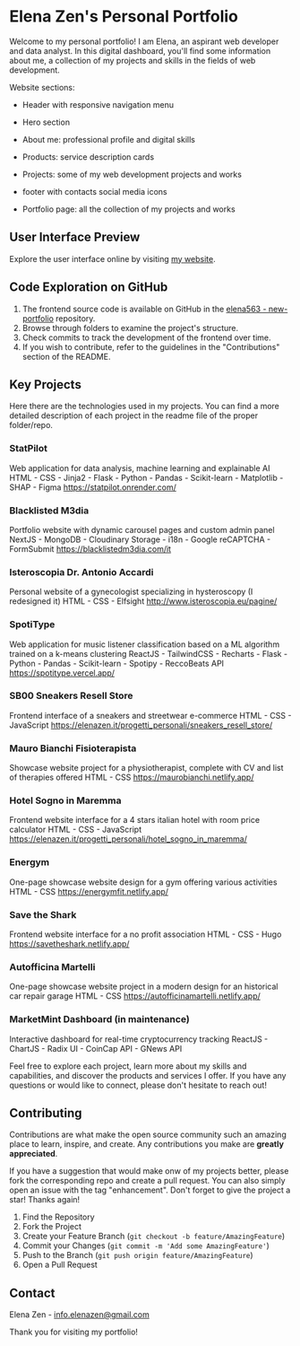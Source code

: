 # Elena Zen's Personal Portfolio

Welcome to my personal portfolio! I am Elena, an aspirant web developer and data analyst. In this digital dashboard, you'll find some information about me, a collection of my projects and skills in the fields of web development. 

Website sections:
- Header with responsive navigation menu
- Hero section
- About me: professional profile and digital skills
- Products: service description cards 
- Projects: some of my web development projects and works
- footer with contacts social media icons

- Portfolio page: all the collection of my projects and works

## User Interface Preview

Explore the user interface online by visiting [my website](https://elenazen.it/).

## Code Exploration on GitHub

1. The frontend source code is available on GitHub in the [elena563 - new-portfolio](https://github.com/elena563/new-portfolio/tree/main) repository.
2. Browse through folders to examine the project's structure.
3. Check commits to track the development of the frontend over time.
4. If you wish to contribute, refer to the guidelines in the "Contributions" section of the README.

## Key Projects
Here there are the technologies used in my projects. You can find a more detailed description of each project in the readme file of the proper folder/repo.

### StatPilot
Web application for data analysis, machine learning and explainable AI
HTML - CSS - Jinja2 - Flask - Python - Pandas - Scikit-learn - Matplotlib - SHAP - Figma
https://statpilot.onrender.com/

### Blacklisted M3dia
Portfolio website with dynamic carousel pages and custom admin panel
NextJS - MongoDB - Cloudinary Storage - i18n - Google reCAPTCHA - FormSubmit
https://blacklistedm3dia.com/it

### Isteroscopia Dr. Antonio Accardi
Personal website of a gynecologist specializing in hysteroscopy (I redesigned it)
HTML - CSS - Elfsight
http://www.isteroscopia.eu/pagine/

### SpotiType
Web application for music listener classification based on a ML algorithm trained on a k-means clustering
ReactJS - TailwindCSS - Recharts - Flask - Python - Pandas - Scikit-learn - Spotipy - ReccoBeats API
https://spotitype.vercel.app/

### SB00 Sneakers Resell Store
Frontend interface of a sneakers and streetwear e-commerce
HTML - CSS - JavaScript
https://elenazen.it/progetti_personali/sneakers_resell_store/

### Mauro Bianchi Fisioterapista
Showcase website project for a physiotherapist, complete with CV and list of therapies offered
HTML - CSS
https://maurobianchi.netlify.app/

### Hotel Sogno in Maremma
Frontend website interface for a 4 stars italian hotel with room price calculator
HTML - CSS - JavaScript
https://elenazen.it/progetti_personali/hotel_sogno_in_maremma/

### Energym
One-page showcase website design for a gym offering various activities
HTML - CSS
https://energymfit.netlify.app/

### Save the Shark
Frontend website interface for a no profit association
HTML - CSS - Hugo
https://savetheshark.netlify.app/

### Autofficina Martelli
One-page showcase website project in a modern design for an historical car repair garage
HTML - CSS
https://autofficinamartelli.netlify.app/

### MarketMint Dashboard (in maintenance)
Interactive dashboard for real-time cryptocurrency tracking
ReactJS - ChartJS - Radix UI - CoinCap API - GNews API

Feel free to explore each project, learn more about my skills and capabilities, and discover the products and services I offer. If you have any questions or would like to connect, please don't hesitate to reach out!


## Contributing

Contributions are what make the open source community such an amazing place to learn, inspire, and create. Any contributions you make are **greatly appreciated**.

If you have a suggestion that would make onw of my projects better, please fork the corresponding repo and create a pull request. You can also simply open an issue with the tag "enhancement".
Don't forget to give the project a star! Thanks again!

1. Find the Repository
2. Fork the Project
3. Create your Feature Branch (`git checkout -b feature/AmazingFeature`)
4. Commit your Changes (`git commit -m 'Add some AmazingFeature'`)
5. Push to the Branch (`git push origin feature/AmazingFeature`)
6. Open a Pull Request


## Contact

Elena Zen - info.elenazen@gmail.com

Thank you for visiting my portfolio!
